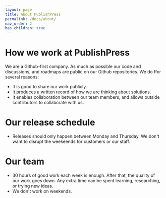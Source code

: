 ```yaml
---
layout: page
title: About PublishPress
permalink: /docs/about/
nav_order: 2
has_children: true
---
```


# How we work at PublishPress

We are a Github-first company. As much as possible our code and discussions, and roadmaps are public on our Github repositories. We do ffor several reasons:

- It is good to share our work publicly.
- It produces a written record of how we are thinking about solutions.
- It enables collaboration between our team members, and allows outside contributors to collaborate with us.

# Our release schedule

- Releases should only happen between Monday and Thursday. We don't want to disrupt the weekeends for customers or our staff.

# Our team

- 30 hours of good work each week is enough. After that, the quality of our work goes down. Any extra time can be spent learning, researching, or trying new ideas.
- We don't work on weekends.
